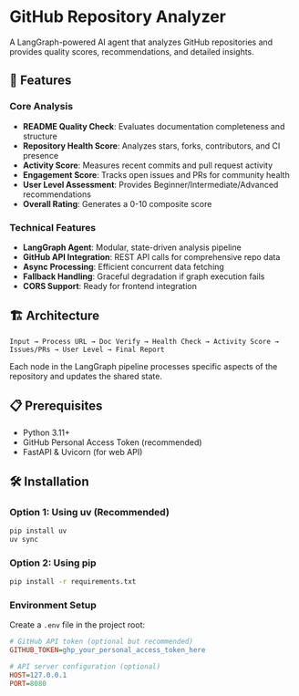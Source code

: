 # GitHub Repository Analyzer

A LangGraph-powered AI agent that analyzes GitHub repositories and provides quality scores, recommendations, and detailed insights.

## 🚀 Features

### Core Analysis
- **README Quality Check**: Evaluates documentation completeness and structure
- **Repository Health Score**: Analyzes stars, forks, contributors, and CI presence
- **Activity Score**: Measures recent commits and pull request activity
- **Engagement Score**: Tracks open issues and PRs for community health
- **User Level Assessment**: Provides Beginner/Intermediate/Advanced recommendations
- **Overall Rating**: Generates a 0-10 composite score

### Technical Features
- **LangGraph Agent**: Modular, state-driven analysis pipeline
- **GitHub API Integration**: REST API calls for comprehensive repo data
- **Async Processing**: Efficient concurrent data fetching
- **Fallback Handling**: Graceful degradation if graph execution fails
- **CORS Support**: Ready for frontend integration

## 🏗️ Architecture

```
Input → Process URL → Doc Verify → Health Check → Activity Score → Issues/PRs → User Level → Final Report
```

Each node in the LangGraph pipeline processes specific aspects of the repository and updates the shared state.

## 📋 Prerequisites

- Python 3.11+
- GitHub Personal Access Token (recommended)
- FastAPI & Uvicorn (for web API)

## 🛠️ Installation

### Option 1: Using uv (Recommended)
```bash
pip install uv
uv sync
```

### Option 2: Using pip
```bash
pip install -r requirements.txt
```

### Environment Setup
Create a `.env` file in the project root:
```ini
# GitHub API token (optional but recommended)
GITHUB_TOKEN=ghp_your_personal_access_token_here

# API server configuration (optional)
HOST=127.0.0.1
PORT=8080
```


